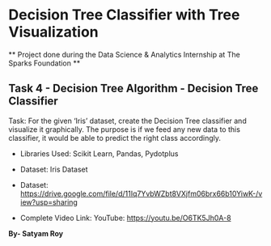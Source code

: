 # Decision Tree Classifier with Tree Visualization

** Project done during the Data Science & Analytics Internship at The Sparks Foundation **

## **Task 4 - Decision Tree Algorithm - Decision Tree Classifier**
Task: For the given ‘Iris’ dataset, create the Decision Tree classifier and visualize it graphically. The purpose is if we feed any new data to this classifier, it would be able to predict the right class accordingly.

* Libraries Used: Scikit Learn, Pandas, Pydotplus
* Dataset: Iris Dataset

* Dataset: https://drive.google.com/file/d/11Iq7YvbWZbt8VXjfm06brx66b10YiwK-/view?usp=sharing
* Complete Video Link: YouTube: https://youtu.be/O6TK5Jh0A-8

**By- Satyam Roy**

